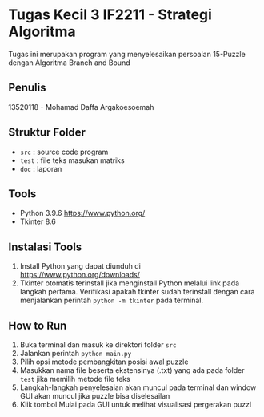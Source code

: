 # Tugas Kecil 3 IF2211 - Strategi Algoritma

Tugas ini merupakan program yang menyelesaikan persoalan 15-Puzzle dengan Algoritma Branch and Bound

## Penulis

13520118 - Mohamad Daffa Argakoesoemah

## Struktur Folder

- `src` : source code program
- `test` : file teks masukan matriks
- `doc` : laporan

## Tools

- Python 3.9.6 https://www.python.org/
- Tkinter 8.6 

## Instalasi Tools

1. Install Python yang dapat diunduh di https://www.python.org/downloads/
2. Tkinter otomatis terinstall jika menginstall Python melalui link pada langkah pertama.
   Verifikasi apakah tkinter sudah terinstall dengan cara menjalankan perintah `python -m tkinter` pada terminal.

## How to Run

1. Buka terminal dan masuk ke direktori folder `src`
2. Jalankan perintah `python main.py`
3. Pilih opsi metode pembangkitan posisi awal puzzle
4. Masukkan nama file beserta ekstensinya (.txt) yang ada pada folder `test` jika memilih metode file teks
5. Langkah-langkah penyelesaian akan muncul pada terminal dan window GUI akan muncul jika puzzle bisa diselesailan
6. Klik tombol Mulai pada GUI untuk melihat visualisasi pergerakan puzzl